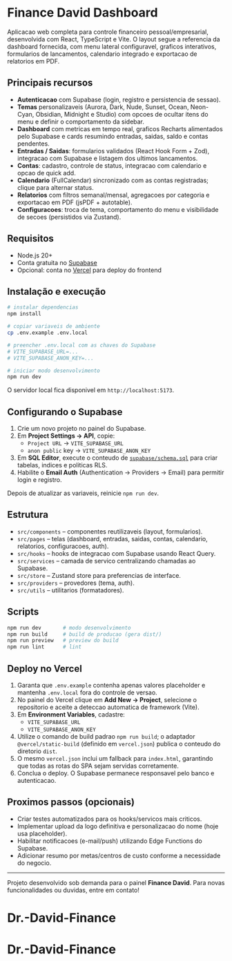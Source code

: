 # Finance David Dashboard

Aplicacao web completa para controle financeiro pessoal/empresarial, desenvolvida com React, TypeScript e Vite. O layout segue a referencia da dashboard fornecida, com menu lateral configuravel, graficos interativos, formularios de lancamentos, calendario integrado e exportacao de relatorios em PDF.

## Principais recursos

- **Autenticacao** com Supabase (login, registro e persistencia de sessao).
- **Temas** personalizaveis (Aurora, Dark, Nude, Sunset, Ocean, Neon-Cyan, Obsidian, Midnight e Studio) com opcoes de ocultar itens do menu e definir o comportamento da sidebar.
- **Dashboard** com metricas em tempo real, graficos Recharts alimentados pelo Supabase e cards resumindo entradas, saidas, saldo e contas pendentes.
- **Entradas / Saidas**: formularios validados (React Hook Form + Zod), integracao com Supabase e listagem dos ultimos lancamentos.
- **Contas**: cadastro, controle de status, integracao com calendario e opcao de quick add.
- **Calendario** (FullCalendar) sincronizado com as contas registradas; clique para alternar status.
- **Relatorios** com filtros semanal/mensal, agregacoes por categoria e exportacao em PDF (jsPDF + autotable).
- **Configuracoes**: troca de tema, comportamento do menu e visibilidade de secoes (persistidos via Zustand).

## Requisitos

- Node.js 20+
- Conta gratuita no [Supabase](https://supabase.com/)
- Opcional: conta no [Vercel](https://vercel.com/) para deploy do frontend

## Instalação e execução

```bash
# instalar dependencias
npm install

# copiar variaveis de ambiente
cp .env.example .env.local

# preencher .env.local com as chaves do Supabase
# VITE_SUPABASE_URL=...
# VITE_SUPABASE_ANON_KEY=...

# iniciar modo desenvolvimento
npm run dev
```

O servidor local fica disponivel em `http://localhost:5173`.

## Configurando o Supabase

1. Crie um novo projeto no painel do Supabase.
2. Em **Project Settings → API**, copie:
   - `Project URL` → `VITE_SUPABASE_URL`
   - `anon public` key → `VITE_SUPABASE_ANON_KEY`
3. Em **SQL Editor**, execute o conteudo de [`supabase/schema.sql`](supabase/schema.sql) para criar tabelas, indices e politicas RLS.
4. Habilite o **Email Auth** (Authentication → Providers → Email) para permitir login e registro.

Depois de atualizar as variaveis, reinicie `npm run dev`.

## Estrutura

- `src/components` – componentes reutilizaveis (layout, formularios).
- `src/pages` – telas (dashboard, entradas, saidas, contas, calendario, relatorios, configuracoes, auth).
- `src/hooks` – hooks de integracao com Supabase usando React Query.
- `src/services` – camada de servico centralizando chamadas ao Supabase.
- `src/store` – Zustand store para preferencias de interface.
- `src/providers` – provedores (tema, auth).
- `src/utils` – utilitarios (formatadores).

## Scripts

```bash
npm run dev       # modo desenvolvimento
npm run build     # build de producao (gera dist/)
npm run preview   # preview do build
npm run lint      # lint
```

## Deploy no Vercel

1. Garanta que `.env.example` contenha apenas valores placeholder e mantenha `.env.local` fora do controle de versao.
2. No painel do Vercel clique em **Add New → Project**, selecione o repositorio e aceite a deteccao automatica de framework (Vite).
3. Em **Environment Variables**, cadastre:
   - `VITE_SUPABASE_URL`
   - `VITE_SUPABASE_ANON_KEY`
4. Utilize o comando de build padrao `npm run build`; o adaptador `@vercel/static-build` (definido em `vercel.json`) publica o conteudo do diretorio `dist`.
5. O mesmo `vercel.json` inclui um fallback para `index.html`, garantindo que todas as rotas do SPA sejam servidas corretamente.
6. Conclua o deploy. O Supabase permanece responsavel pelo banco e autenticacao.

## Proximos passos (opcionais)

- Criar testes automatizados para os hooks/servicos mais criticos.
- Implementar upload da logo definitiva e personalizacao do nome (hoje usa placeholder).
- Habilitar notificacoes (e-mail/push) utilizando Edge Functions do Supabase.
- Adicionar resumo por metas/centros de custo conforme a necessidade do negocio.

---

Projeto desenvolvido sob demanda para o painel **Finance David**. Para novas funcionalidades ou duvidas, entre em contato!
# Dr.-David-Finance
# Dr.-David-Finance
